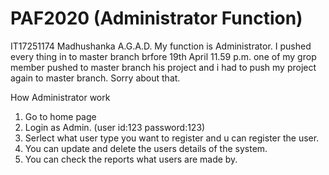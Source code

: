 # PAF2020 (Administrator Function)
IT17251174
Madhushanka A.G.A.D.
My function is Administrator. I pushed every thing in to master branch brfore 19th April 11.59 p.m.
one of my grop member pushed to master branch his project and i had to push my project again to master
branch. Sorry about that.

How Administrator work

1. Go to home page
2. Login as Admin. (user id:123  password:123)
3. Serlect what user type you want to register and u can register the user.
4. You can update and delete the users details of the system.
5. You can check the reports what users are made by.
